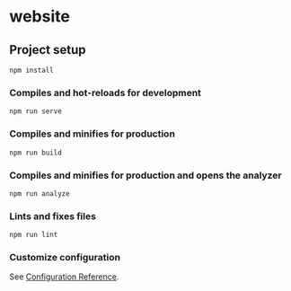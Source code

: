 # website

## Project setup
```
npm install
```

### Compiles and hot-reloads for development
```
npm run serve
```

### Compiles and minifies for production
```
npm run build
```

### Compiles and minifies for production and opens the analyzer
```
npm run analyze
```

### Lints and fixes files
```
npm run lint
```

### Customize configuration
See [Configuration Reference](https://cli.vuejs.org/config/).

